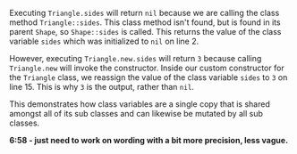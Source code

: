 Executing `Triangle.sides` will return `nil` because we are calling the class method `Triangle::sides`. This class method isn't found, but is found in its parent `Shape`, so `Shape::sides` is called. This returns the value of the class variable `sides` which was initialized to `nil` on line 2. 

However, executing `Triangle.new.sides` will return `3` because calling `Triangle.new` will invoke the constructor. Inside our custom constructor for the `Triangle` class, we reassign the value of the class variable `sides` to `3` on line 15. This is why `3` is the output, rather than `nil`.

This demonstrates how class variables are a single copy that is shared amongst all of its sub classes and can likewise be mutated by all sub classes. 

**6:58 - just need to work on wording with a bit more precision, less vague.**